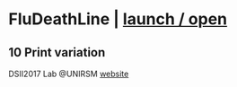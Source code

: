 # FluDeathLine | [launch / open](http://dsii-2017-unirsm.github.io/ccristiano22/FluDeathLine)
## 10 Print variation ##
DSII2017 Lab @UNIRSM [website](http://dsii-2017-unirsm.github.io)
